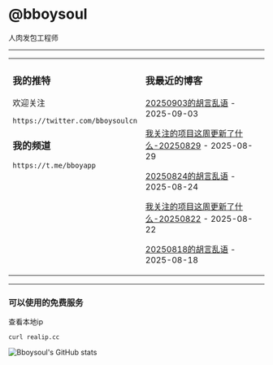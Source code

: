 # @bboysoul

人肉发包工程师

---


<table>
<tr>
<td valign="top" width="50%">

### 我的推特

欢迎关注

`https://twitter.com/bboysoulcn`

### 我的频道

`https://t.me/bboyapp`

</td>
<td valign="top" width="50%">

### 我最近的博客

<!-- blog start -->
[20250903的胡言乱语](https://www.bboy.app/2025/09/03/20250903%E7%9A%84%E8%83%A1%E8%A8%80%E4%B9%B1%E8%AF%AD/) - 2025-09-03

[我关注的项目这周更新了什么-20250829](https://www.bboy.app/2025/08/29/%E6%88%91%E5%85%B3%E6%B3%A8%E7%9A%84%E9%A1%B9%E7%9B%AE%E8%BF%99%E5%91%A8%E6%9B%B4%E6%96%B0%E4%BA%86%E4%BB%80%E4%B9%88-20250829/) - 2025-08-29

[20250824的胡言乱语](https://www.bboy.app/2025/08/24/20250824%E7%9A%84%E8%83%A1%E8%A8%80%E4%B9%B1%E8%AF%AD/) - 2025-08-24

[我关注的项目这周更新了什么-20250822](https://www.bboy.app/2025/08/22/%E6%88%91%E5%85%B3%E6%B3%A8%E7%9A%84%E9%A1%B9%E7%9B%AE%E8%BF%99%E5%91%A8%E6%9B%B4%E6%96%B0%E4%BA%86%E4%BB%80%E4%B9%88-20250822/) - 2025-08-22

[20250818的胡言乱语](https://www.bboy.app/2025/08/18/20250818%E7%9A%84%E8%83%A1%E8%A8%80%E4%B9%B1%E8%AF%AD/) - 2025-08-18
<!-- blog end -->
</td>
</tr></table>

---


### 可以使用的免费服务

查看本地ip

`curl realip.cc`

![Bboysoul's GitHub stats](https://github-readme-stats.vercel.app/api?username=bboysoulcn&show_icons=true)



